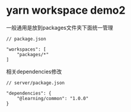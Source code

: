 # yarn workspace demo2

一般通用是放到packages文件夹下面统一管理

```
// package.json

"workspaces": [
    "packages/*"
]
```

相关dependencies修改
```
// server/package.json

"dependencies": {
    "@learning/common": "1.0.0"
}
```